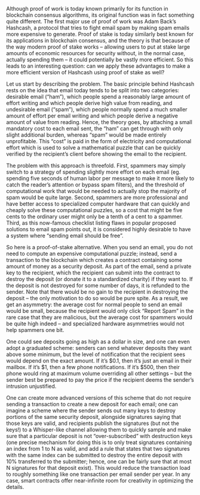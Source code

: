 Although proof of work is today known primarily for its function in blockchain consensus algorithms, its original function was in fact something quite different. The first major use of proof of work was Adam Back’s Hashcash, a protocol that tries to fight email spam by making spam emails more expensive to generate. Proof of stake is today similarly best known for its applications in blockchain consensus, and the theory is that because of the way modern proof of stake works – allowing users to put at stake large amounts of economic resources for security without, in the normal case, actually spending them – it could potentially be vastly more efficient. So this leads to an interesting question: can we apply these advantages to make a more efficient version of Hashcash using proof of stake as well?

Let us start by describing the problem. The basic principle behind Hashcash rests on the idea that email today tends to be split into two categories: desirable email (“ham”), which people spend a reasonably large amount of effort writing and which people derive high value from reading, and undesirable email (“spam”), which people normally spend a much smaller amount of effort per email writing and which people derive a negative amount of value from reading. Hence, the theory goes, by attaching a small mandatory cost to each email sent, the “ham” can get through with only slight additional burden, whereas “spam” would be made entirely unprofitable. This “cost” is paid in the form of electricity and computational effort which is used to solve a mathematical puzzle that can be quickly verified by the recipient’s client before showing the email to the recipient.

The problem with this approach is threefold. First, spammers may simply switch to a strategy of spending slightly more effort on each email (eg. spending five seconds of human labor per message to make it more likely to catch the reader’s attention or bypass spam filters), and the threshold of computational work that would be needed to actually stop the majority of spam would be quite large. Second, spammers are more professional and have better access to specialized computer hardware that can quickly and cheaply solve these computational puzzles, so a cost that might be five cents to the ordinary user might only be a tenth of a cent to a spammer. Third, as this now-famous checklist listing flaws in popular proposed solutions to email spam points out, it is considered highly desirable to have a system where “sending email should be free”.

So here is a proof-of-stake alternative. When you send an email, you do not need to compute an expensive computational puzzle; instead, send a transaction to the blockchain which creates a contract containing some amount of money as a security deposit. As part of the email, send a private key to the recipient, which the recipient can submit into the contract to destroy the deposit (or donate it to a standardized charity) if they want to. If the deposit is not destroyed for some number of days, it is refunded to the sender. Note that there would be no gain to the recipient in destroying the deposit – the only motivation to do so would be pure spite. As a result, we get an asymmetry: the average cost for normal people to send an email would be small, because the recipient would only click “Report Spam” in the rare case that they are malicious, but the average cost for spammers would be quite high indeed – and specialized hardware asymmetries would not help spammers one bit.

One could see deposits going as high as a dollar in size, and one can even adopt a graduated scheme: senders can send whatever deposits they want above some minimum, but the level of notification that the recipient sees would depend on the exact amount. If it’s $0.1, then it’s just an email in their mailbox. If it’s $1, then a few phone notifications. If it’s $500, then their phone would ring at maximum volume overriding all other settings – but the sender best be prepared to pay the price if the recipient deems the sender’s intrusion unjustified.

One can create more advanced versions of this scheme that do not require sending a transaction to create a new deposit for each email; one can imagine a scheme where the sender sends out many keys to destroy portions of the same security deposit, alongside signatures saying that those keys are valid, and recipients publish the signatures (but not the keys!) to a Whisper-like channel allowing them to quickly sample and make sure that a particular deposit is not “over-subscribed” with destruction keys (one precise mechanism for doing this is to only treat signatures containing an index from 1 to N as valid, and add a rule that states that two signatures with the same index can be submitted to destroy the entire deposit with 10% transferred to the submitter; hence, one can be fairly sure that at most N signatures for that deposit exist). This would reduce the transaction load to roughly something like one transaction per email sender per year. In any case, smart contracts offer near-infinite room for creativity in optimizing the details.